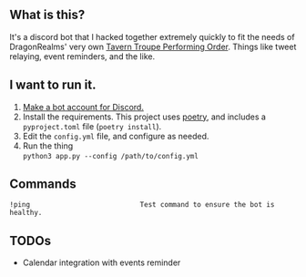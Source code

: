 ## What is this?
It's a discord bot that I hacked together extremely quickly to fit the needs of DragonRealms' very own [Tavern Troupe Performing Order](https://taverntroupe.com/). Things like tweet relaying, event reminders, and the like.


## I want to run it.
1. [Make a bot account for Discord.](https://discordpy.readthedocs.io/en/latest/discord.html)
2. Install the requirements. This project uses [poetry](https://python-poetry.org/), and includes a `pyproject.toml` file (`poetry install`).
3. Edit the `config.yml` file, and configure as needed.
4. Run the thing  
`python3 app.py --config /path/to/config.yml`

## Commands
    !ping                           Test command to ensure the bot is healthy.

## TODOs
* Calendar integration with events reminder

